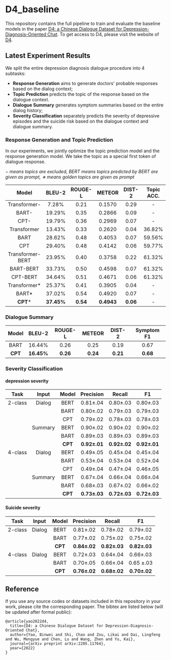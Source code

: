 # D4_baseline
This repository contains the full pipeline to train and evaluate the baseline models in the paper [D4: a Chinese Dialogue Dataset for Depression-Diagnosis-Oriented Chat](https://arxiv.org/abs/2205.11764). To get access to D4, please visit the website of [D4](https://x-lance.github.io/D4/).
## Latest Experiment Results
We split the entire depression diagnosis dialogue procedure into 4 subtasks: 
- **Response Generation** aims to generate doctors' probable responses based on the dialog context; 
- **Topic Prediction** predicts the topic of the response based on the dialogue context. 
- **Dialogue Summary** generates symptom summaries based on the entire dialog history; 
- **Severity Classification** separately predicts the severity of depressive episodes and the suicide risk based on the dialogue context and dialogue summary. 

### Response Generation and Topic Prediction

In our experiments, we jointly optimize the topic prediction model and the response generation model. We take the topic as a special first token of dialogue response.

*− means topics are excluded, BERT means topics predicted by BERT are given as prompt, ∗ means golden topics are given as prompt*

|      Model       |   BLEU-2   | ROUGE-L  |   METEOR   |  DIST-2  | Topic ACC. |
| :--------------: | :--------: | :------: | :--------: | :------: | :--------: |
|   Transformer-   |   7.28%    |   0.21   |   0.1570   |   0.29   |     -      |
|      BART-       |   19.29%   |   0.35   |   0.2866   |   0.09   |     -      |
|       CPT-       |   19.79%   |   0.36   |   0.2969   |   0.07   |     -      |
|   Transformer    |   13.43%   |   0.33   |   0.2620   |   0.04   |   36.82%   |
|       BART       |   28.62%   |   0.48   |   0.4053   |   0.07   |   59.56%   |
|       CPT        |   29.40%   |   0.48   |   0.4142   |   0.06   |   59.77%   |
| Transformer-BERT |   23.95%   |   0.40   |   0.3758   |   0.22   |   61.32%   |
|    BART-BERT     |   33.73%   |   0.50   |   0.4598   |   0.07   |   61.32%   |
|     CPT-BERT     |   34.64%   |   0.51   |   0.4671   |   0.06   |   61.32%   |
|   Transformer*   |   25.37%   |   0.41   |   0.3905   |   0.04   |     -      |
|      BART*       |   37.02%   |   0.54   |   0.4920   |   0.07   |     -      |
|     **CPT***     | **37.45%** | **0.54** | **0.4943** | **0.06** |     -      |

### Dialogue Summary

|  Model  |   BLEU-2   | ROUGE-L  |  METEOR  |  DIST-2  | Symptom F1 |
| :-----: | :--------: | :------: | :------: | :------: | :--------: |
|  BART   |   16.44%   |   0.26   |   0.25   |   0.19   |    0.67    |
| **CPT** | **16.45%** | **0.26** | **0.24** | **0.21** |  **0.68**  |

### Severity Classification

#### depression severity

|  Task   |  Input  |  Model  |  Precision   |    Recall    |      F1      |
| :-----: | :-----: | :-----: | :----------: | :----------: | :----------: |
| 2-class | Dialog  |  BERT   |   0.81±.04   |   0.80±.03   |   0.80±.03   |
|         |         |  BART   |   0.80±.02   |   0.79±.03   |   0.79±.03   |
|         |         |   CPT   |   0.79±.02   |   0.78±.03   |   0.78±.03   |
|         | Summary |  BERT   |   0.90±.02   |   0.90±.02   |   0.90±.02   |
|         |         |  BART   |   0.89±.03   |   0.89±.03   |   0.89±.03   |
|         |         | **CPT** | **0.92±.01** | **0.92±.02** | **0.92±.01** |
| 4-class | Dialog  |  BERT   |   0.49±.05   |   0.45±.04   |   0.45±.04   |
|         |         |  BART   |   0.53±.04   |   0.53±.04   |   0.52±.04   |
|         |         |   CPT   |   0.49±.04   |   0.47±.04   |   0.46±.05   |
|         | Summary |  BERT   |   0.67±.04   |   0.66±.04   |   0.66±.04   |
|         |         |  BART   |   0.68±.03   |   0.67±.02   |   0.66±.02   |
|         |         | **CPT** | **0.73±.03** | **0.72±.03** | **0.72±.03** |

#### Suicide severity

|  Task   | Input  |  Model  |  Precision   |    Recall    |      F1      |
| :-----: | :----: | :-----: | :----------: | :----------: | :----------: |
| 2-class | Dialog |  BERT   |   0.81±.02   |   0.78±.02   |   0.79±.02   |
|         |        |  BART   |   0.77±.02   |   0.75±.02   |   0.75±.02   |
|         |        | **CPT** | **0.84±.02** | **0.82±.03** | **0.82±.03** |
| 4-class | Dialog |  BERT   |   0.72±.03   |   0.64±.04   |   0.66±.03   |
|         |        |  BART   |   0.70±.05   |   0.66±.04   |  0.65 ±.03   |
|         |        | **CPT** | **0.76±.02** | **0.68±.02** | **0.70±.02** |



## Reference
If you use any source codes or datasets included in this repository in your work, please cite the corresponding paper. The bibtex are listed below (will be updated after formal public):
```
@article{yao2022d4,
  title={D4: a Chinese Dialogue Dataset for Depression-Diagnosis-Oriented Chat},
  author={Yao, Binwei and Shi, Chao and Zou, Likai and Dai, Lingfeng and Wu, Mengyue and Chen, Lu and Wang, Zhen and Yu, Kai},
  journal={arXiv preprint arXiv:2205.11764},
  year={2022}
}
```